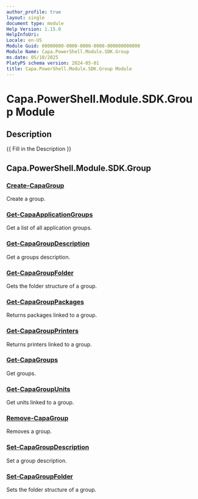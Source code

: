 ```yaml
---
author_profile: true
layout: single
document type: module
Help Version: 1.15.0
HelpInfoUri: 
Locale: en-US
Module Guid: 00000000-0000-0000-0000-000000000000
Module Name: Capa.PowerShell.Module.SDK.Group
ms.date: 05/10/2025
PlatyPS schema version: 2024-05-01
title: Capa.PowerShell.Module.SDK.Group Module
---
```


# Capa.PowerShell.Module.SDK.Group Module

## Description

{{ Fill in the Description }}

## Capa.PowerShell.Module.SDK.Group

### [Create-CapaGroup](Create-CapaGroup.md)

Create a group.

### [Get-CapaApplicationGroups](Get-CapaApplicationGroups.md)

Get a list of all application groups.

### [Get-CapaGroupDescription](Get-CapaGroupDescription.md)

Get a groups description.

### [Get-CapaGroupFolder](Get-CapaGroupFolder.md)

Gets the folder structure of a group.

### [Get-CapaGroupPackages](Get-CapaGroupPackages.md)

Returns packages linked to a group.

### [Get-CapaGroupPrinters](Get-CapaGroupPrinters.md)

Returns printers linked to a group.

### [Get-CapaGroups](Get-CapaGroups.md)

Get groups.

### [Get-CapaGroupUnits](Get-CapaGroupUnits.md)

Get units linked to a group.

### [Remove-CapaGroup](Remove-CapaGroup.md)

Removes a group.

### [Set-CapaGroupDescription](Set-CapaGroupDescription.md)

Set a group description.

### [Set-CapaGroupFolder](Set-CapaGroupFolder.md)

Sets the folder structure of a group.

